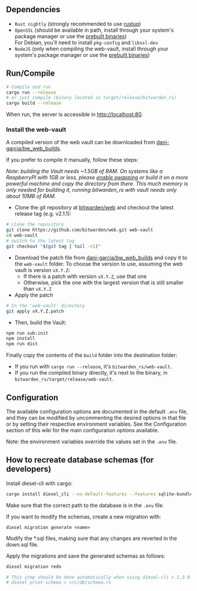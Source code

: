 ## Dependencies
- `Rust nightly` (strongly recommended to use [rustup](https://rustup.rs/))
- `OpenSSL` (should be available in path, install through your system's package manager or use the [prebuilt binaries](https://wiki.openssl.org/index.php/Binaries))  
  For Debian, you'll need to install `pkg-config` and `libssl-dev`
- `NodeJS` (only when compiling the web-vault, install through your system's package manager or use the [prebuilt binaries](https://nodejs.org/en/download/))


## Run/Compile
```sh
# Compile and run
cargo run --release
# or just compile (binary located in target/release/bitwarden_rs)
cargo build --release
```

When run, the server is accessible in [http://localhost:80](http://localhost:80).

### Install the web-vault
A compiled version of the web vault can be downloaded from [dani-garcia/bw_web_builds](https://github.com/dani-garcia/bw_web_builds/releases).

If you prefer to compile it manually, follow these steps:

*Note: building the Vault needs ~1.5GB of RAM. On systems like a RaspberryPI with 1GB or less, please [enable swapping](https://www.tecmint.com/create-a-linux-swap-file/) or build it on a more powerful machine and copy the directory from there. This much memory is only needed for building it, running bitwarden_rs with vault needs only about 10MB of RAM.*

- Clone the git repository at [bitwarden/web](https://github.com/bitwarden/web) and checkout the latest release tag (e.g. v2.1.1):
```sh
# clone the repository
git clone https://github.com/bitwarden/web.git web-vault
cd web-vault
# switch to the latest tag
git checkout "$(git tag | tail -n1)"
```

- Download the patch file from [dani-garcia/bw_web_builds](https://github.com/dani-garcia/bw_web_builds/tree/master/patches) and copy it to the `web-vault` folder.
To choose the version to use, assuming the web vault is version `vX.Y.Z`:
  - If there is a patch with version `vX.Y.Z`, use that one
  - Otherwise, pick the one with the largest version that is still smaller than `vX.Y.Z`
- Apply the patch
```sh
# In the 'web-vault' directory
git apply vX.Y.Z.patch
```

- Then, build the Vault:

```sh
npm run sub:init
npm install
npm run dist
```

Finally copy the contents of the `build` folder into the destination folder:
- If you run with `cargo run --release`, it's `bitwarden_rs/web-vault`.
- If you run the compiled binary directly, it's next to the binary, in `bitwarden_rs/target/release/web-vault`.

## Configuration
The available configuration options are documented in the default `.env` file, and they can be modified by uncommenting the desired options in that file or by setting their respective environment variables. See the Configuration section of this wiki for the main configuration options available.

Note: the environment variables override the values set in the `.env` file.

## How to recreate database schemas (for developers)
Install diesel-cli with cargo:
```sh
cargo install diesel_cli --no-default-features --features sqlite-bundled
```

Make sure that the correct path to the database is in the `.env` file.

If you want to modify the schemas, create a new migration with:
```
diesel migration generate <name>
```

Modify the *.sql files, making sure that any changes are reverted in the down.sql file.

Apply the migrations and save the generated schemas as follows:
```sh
diesel migration redo

# This step should be done automatically when using diesel-cli > 1.3.0
# diesel print-schema > src/db/schema.rs
```